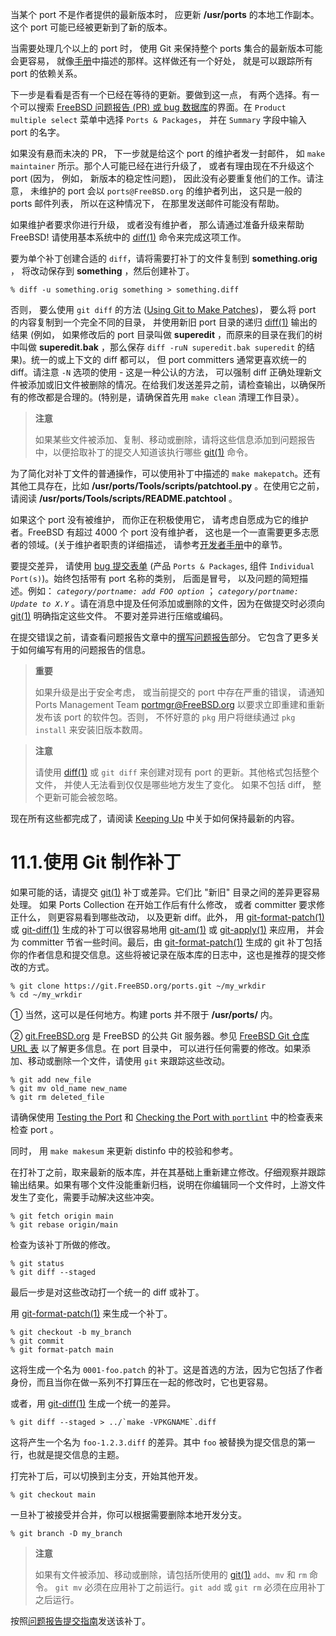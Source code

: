 当某个 port 不是作者提供的最新版本时， 应更新 **/usr/ports** 的本地工作副本。这个 port 可能已经被更新到了新的版本。

当需要处理几个以上的 port 时， 使用 Git 来保持整个 ports 集合的最新版本可能会更容易， 就像[手册](https://docs.freebsd.org/en/books/handbook/#ports-using)中描述的那样。这样做还有一个好处， 就是可以跟踪所有 port 的依赖关系。

下一步是看看是否有一个已经在等待的更新。要做到这一点， 有两个选择。有一个可以搜索 [FreeBSD 问题报告 (PR) 或 bug 数据库](https://bugs.freebsd.org/search/)的界面。在 `Product multiple select` 菜单中选择 `Ports & Packages`， 并在 `Summary` 字段中输入 port 的名字。

如果没有悬而未决的 PR， 下一步就是给这个 port 的维护者发一封邮件， 如 `make maintainer` 所示。那个人可能已经在进行升级了， 或者有理由现在不升级这个 port  (因为， 例如， 新版本的稳定性问题)， 因此没有必要重复他们的工作。请注意， 未维护的 port 会以 `ports@FreeBSD.org` 的维护者列出， 这只是一般的 ports 邮件列表， 所以在这种情况下， 在那里发送邮件可能没有帮助。

如果维护者要求你进行升级， 或者没有维护者， 那么请通过准备升级来帮助 FreeBSD!
请使用基本系统中的 [diff(1)](https://www.freebsd.org/cgi/man.cgi?query=diff&sektion=1&format=html) 命令来完成这项工作。

要为单个补丁创建合适的 `diff`，请将需要打补丁的文件复制到 **something.orig** ， 将改动保存到 **something** ，然后创建补丁。

```
% diff -u something.orig something > something.diff
```

否则， 要么使用 `git diff` 的方法 ([Using Git to Make Patches](https://docs.freebsd.org/en/books/porters-handbook/upgrading/#git-diff))， 要么将 port 的内容复制到一个完全不同的目录， 并使用新旧 port 目录的递归 [diff(1)](https://www.freebsd.org/cgi/man.cgi?query=diff&sektion=1&format=html) 输出的结果 (例如， 如果修改后的 port 目录叫做 **superedit** ，而原来的目录在我们的树中叫做 **superedit.bak** ，那么保存 `diff -ruN superedit.bak superedit` 的结果)。统一的或上下文的 diff 都可以， 但 port committers 通常更喜欢统一的 diff。请注意 `-N` 选项的使用 - 这是一种公认的方法， 可以强制 diff 正确处理新文件被添加或旧文件被删除的情况。在给我们发送差异之前，请检查输出，以确保所有的修改都是合理的。(特别是，请确保首先用 `make clean` 清理工作目录）。

>**注意**
>
>如果某些文件被添加、复制、移动或删除，请将这些信息添加到问题报告中，以便拾取补丁的提交人知道该执行哪些 [git(1)](https://www.freebsd.org/cgi/man.cgi?query=git&sektion=1&format=html) 命令。

为了简化对补丁文件的普通操作，可以使用补丁中描述的 `make makepatch`。还有其他工具存在，比如 **/usr/ports/Tools/scripts/patchtool.py** 。在使用它之前， 请阅读 **/usr/ports/Tools/scripts/README.patchtool** 。

如果这个 port 没有被维护， 而你正在积极使用它， 请考虑自愿成为它的维护者。FreeBSD 有超过 4000 个 port 没有维护者， 这也是一个一直需要更多志愿者的领域。(关于维护者职责的详细描述， 请参考[开发者手册](https://docs.freebsd.org/en/books/developers-handbook/#POLICIES-MAINTAINER)中的章节。

要提交差异， 请使用 [bug 提交表单](https://bugs.freebsd.org/submit/) (产品 `Ports & Packages`, 组件 `Individual Port(s)`)。始终包括带有 port 名称的类别， 后面是冒号， 以及问题的简短描述。例如： *`category/portname: add FOO option`* ； *`category/portname: Update to X.Y`* 。请在消息中提及任何添加或删除的文件，因为在做提交时必须向 [git(1)](https://www.freebsd.org/cgi/man.cgi?query=git&sektion=1&format=html) 明确指定这些文件。
不要对差异进行压缩或编码。

在提交错误之前，请查看问题报告文章中的[撰写问题报告](https://docs.freebsd.org/en/articles/problem-reports/#pr-writing)部分。
它包含了更多关于如何编写有用的问题报告的信息。

>**重要**
>
> 如果升级是出于安全考虑， 或当前提交的 port 中存在严重的错误， 请通知 Ports Management Team <portmgr@FreeBSD.org> 以要求立即重建和重新发布该 port 的软件包。否则， 不怀好意的 `pkg` 用户将继续通过 `pkg install` 来安装旧版本数周。

>**注意**
>
> 请使用 [diff(1)](https://www.freebsd.org/cgi/man.cgi?query=diff&sektion=1&format=html) 或 `git diff` 来创建对现有 port 的更新。其他格式包括整个文件， 并使人无法看到仅仅是哪些地方发生了变化。
如果不包括 diff， 整个更新可能会被忽略。

现在所有这些都完成了，请阅读 [Keeping Up](https://docs.freebsd.org/en/books/porters-handbook/keeping-up/index.html#keeping-up) 中关于如何保持最新的内容。

# 11.1.使用 Git 制作补丁

如果可能的话，请提交 [git(1)](https://www.freebsd.org/cgi/man.cgi?query=git&sektion=1&format=html) 补丁或差异。它们比 "新旧" 目录之间的差异更容易处理。 如果 Ports Collection 在开始工作后有什么修改， 或者 committer 要求修正什么， 则更容易看到哪些改动， 以及更新 diff。此外， 用 [git-format-patch(1)](https://www.freebsd.org/cgi/man.cgi?query=git-format-patch&sektion=1&format=html) 或 [git-diff(1)](https://www.freebsd.org/cgi/man.cgi?query=git-diff&sektion=1&format=html) 生成的补丁可以很容易地用 [git-am(1)](https://www.freebsd.org/cgi/man.cgi?query=git-am&sektion=1&format=html) 或 [git-apply(1)](https://www.freebsd.org/cgi/man.cgi?query=git-apply&sektion=1&format=html) 来应用， 并会为 committer 节省一些时间。最后，由 [git-format-patch(1)](https://www.freebsd.org/cgi/man.cgi?query=git-format-patch&sektion=1&format=html) 生成的 git 补丁包括你的作者信息和提交信息。这些将被记录在版本库的日志中，这也是推荐的提交修改的方式。

```
% git clone https://git.FreeBSD.org/ports.git ~/my_wrkdir
% cd ~/my_wrkdir
```

① 当然，这可以是任何地方。构建 ports 并不限于 **/usr/ports/** 内。

② [git.FreeBSD.org](https://git.freebsd.org/) 是 FreeBSD 的公共 Git 服务器。参见 [FreeBSD Git 仓库 URL 表](https://docs.freebsd.org/en/books/handbook/mirrors#git-url-table) 以了解更多信息。在 port 目录中， 可以进行任何需要的修改。如果添加、移动或删除一个文件，请使用 `git` 来跟踪这些改动。

```
% git add new_file
% git mv old_name new_name
% git rm deleted_file
```

请确保使用 [Testing the Port](https://docs.freebsd.org/en/books/porters-handbook/quick-porting/index.html#porting-testing) 和 [Checking the Port with `portlint`](https://docs.freebsd.org/en/books/porters-handbook/quick-porting/index.html#porting-portlint) 中的检查表来检查 port 。

同时， 用 `make makesum` 来更新 distinfo 中的校验和参考。

在打补丁之前，取来最新的版本库，并在其基础上重新建立修改。仔细观察并跟踪输出结果。如果有哪个文件没能重新归档，说明在你编辑同一个文件时，上游文件发生了变化，需要手动解决这些冲突。

```
% git fetch origin main
% git rebase origin/main
```

检查为该补丁所做的修改。

```
% git status
% git diff --staged
```

最后一步是对这些改动打一个统一的 diff 或补丁。

用 [git-format-patch(1)](https://www.freebsd.org/cgi/man.cgi?query=git-format-patch&sektion=1&format=html) 来生成一个补丁。

```
% git checkout -b my_branch
% git commit
% git format-patch main
```

这将生成一个名为 `0001-foo.patch` 的补丁。这是首选的方法，因为它包括了作者身份，而且当你在做一系列不打算压在一起的修改时，它也更容易。

或者，用 [git-diff(1)](https://www.freebsd.org/cgi/man.cgi?query=git-format-patch&sektion=1&format=html) 生成一个统一的差异。

```
% git diff --staged > ../`make -VPKGNAME`.diff
```

这将产生一个名为 `foo-1.2.3.diff` 的差异。其中 `foo` 被替换为提交信息的第一行，也就是提交信息的主题。

打完补丁后，可以切换到主分支，开始其他开发。

```
% git checkout main
```

一旦补丁被接受并合并，你可以根据需要删除本地开发分支。

```
% git branch -D my_branch
```

>**注意**
>
>如果有文件被添加、移动或删除，请包括所使用的 [git(1)](https://www.freebsd.org/cgi/man.cgi?query=git&sektion=1&format=html) `add`、`mv` 和 `rm` 命令。
`git mv` 必须在应用补丁之前运行。`git add` 或 `git rm` 必须在应用补丁之后运行。

按照[问题报告提交指南](https://docs.freebsd.org/en/articles/problem-reports/#pr-writing)发送该补丁。
